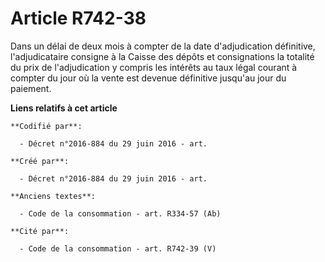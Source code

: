 # Article R742-38

Dans un délai de deux mois à compter de la date d'adjudication définitive, l'adjudicataire consigne à la Caisse des dépôts et
consignations la totalité du prix de l'adjudication y compris les intérêts au taux légal courant à compter du jour où la
vente est devenue définitive jusqu'au jour du paiement.

**Liens relatifs à cet article**

	**Codifié par**:

	  - Décret n°2016-884 du 29 juin 2016 - art.

	**Créé par**:

	  - Décret n°2016-884 du 29 juin 2016 - art.

	**Anciens textes**:

	  - Code de la consommation - art. R334-57 (Ab)

	**Cité par**:

	  - Code de la consommation - art. R742-39 (V)
